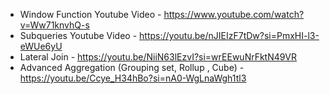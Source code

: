 
-  Window Function Youtube Video - https://www.youtube.com/watch?v=Ww71knvhQ-s
-  Subqueries Youtube Video - https://youtu.be/nJIEIzF7tDw?si=PmxHI-l3-eWUe6yU
-  Lateral Join - https://youtu.be/NiiN63lEzvI?si=wrEEwuNrFktN49VR
-  Advanced Aggregation (Grouping set, Rollup , Cube) - https://youtu.be/Ccye_H34hBo?si=nA0-WgLnaWgh1tl3
